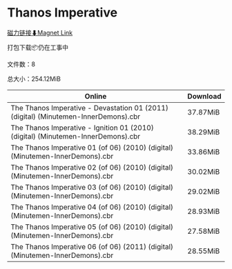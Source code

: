 # Thanos Imperative

[磁力链接⬇Magnet Link](magnet:?xt=urn:btih:221503bfc887eb6aeda7c90d6be13462b13554ef&dn=Thanos%20Imperative)

打包下载📦仍在工事中

文件数：8

总大小：254.12MiB

Online | Download
--- | ---
The Thanos Imperative - Devastation 01 (2011) (digital) (Minutemen-InnerDemons).cbr | 37.87MiB
The Thanos Imperative - Ignition 01 (2010) (digital) (Minutemen-InnerDemons).cbr | 38.29MiB
The Thanos Imperative 01 (of 06) (2010) (digital) (Minutemen-InnerDemons).cbr | 33.86MiB
The Thanos Imperative 02 (of 06) (2010) (digital) (Minutemen-InnerDemons).cbr | 30.02MiB
The Thanos Imperative 03 (of 06) (2010) (digital) (Minutemen-InnerDemons).cbr | 29.02MiB
The Thanos Imperative 04 (of 06) (2010) (digital) (Minutemen-InnerDemons).cbr | 28.93MiB
The Thanos Imperative 05 (of 06) (2010) (digital) (Minutemen-InnerDemons).cbr | 27.58MiB
The Thanos Imperative 06 (of 06) (2011) (digital) (Minutemen-InnerDemons).cbr | 28.55MiB